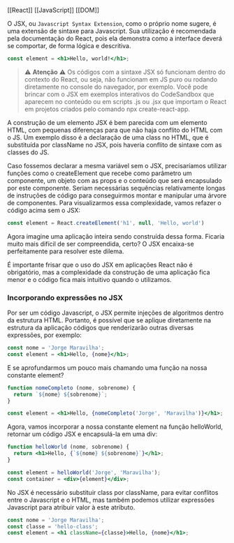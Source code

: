 [[React]]
[[JavaScript]]
[[DOM]]

O JSX, ou `Javascript Syntax Extension`, como o próprio nome sugere, é uma extensão de sintaxe para Javascript. Sua utilização é recomendada pela documentação do React, pois ela demonstra como a interface deverá se comportar, de forma lógica e descritiva.

```jsx
const element = <h1>Hello, world!</h1>;
```

>⚠️ **Atenção** ⚠️
Os códigos com a sintaxe JSX só funcionam dentro do contexto do React, ou seja, não funcionam em JS puro ou rodando diretamente no console do navegador, por exemplo. Você pode brincar com o JSX em exemplos interativos do CodeSandbox que aparecem no conteúdo ou em scripts .js ou .jsx que importam o React em projetos criados pelo comando npx create-react-app.

A construção de um elemento JSX é bem parecida com um elemento HTML, com pequenas diferenças para que não haja conflito do HTML com o JS. Um exemplo disso é a declaração de uma class no HTML, que é substituída por className no JSX, pois haveria conflito de sintaxe com as classes do JS.

Caso fossemos declarar a mesma variável sem o JSX, precisaríamos utilizar funções como o createElement que recebe como parâmetro um componente, um objeto com as props e o conteúdo que será encapsulado por este componente. Seriam necessárias sequências relativamente longas de instruções de código para conseguirmos montar e manipular uma árvore de componentes. Para visualizarmos essa complexidade, vamos refazer o código acima sem o JSX:

```jsx
const element = React.createElement('h1', null, 'Hello, world')
```

Agora imagine uma aplicação inteira sendo construída dessa forma. Ficaria muito mais difícil de ser compreendida, certo? O JSX encaixa-se perfeitamente para resolver este dilema.

É importante frisar que o uso do JSX em aplicações React não é obrigatório, mas a complexidade da construção de uma aplicação fica menor e o código fica mais intuitivo quando o utilizamos.

### Incorporando expressões no JSX

Por ser um código Javascript, o JSX permite injeções de algoritmos dentro da estrutura HTML. Portanto, é possível que se aplique diretamente na estrutura da aplicação códigos que renderizarão outras diversas expressões, por exemplo:

```jsx
const nome = 'Jorge Maravilha';
const element = <h1>Hello, {nome}</h1>;
```

E se aprofundarmos um pouco mais chamando uma função na nossa constante element?

```jsx
function nomeCompleto (nome, sobrenome) {
  return `${nome} ${sobrenome}`;
}

const element = <h1>Hello, {nomeCompleto('Jorge', 'Maravilha')}</h1>;
```

Agora, vamos incorporar a nossa constante element na função helloWorld, retornar um código JSX e encapsulá-la em uma div:

```jsx
function helloWorld (nome, sobrenome) {
  return <h1>Hello, {`${nome} ${sobrenome}`}</h1>;
}

const element = helloWorld('Jorge', 'Maravilha');
const container = <div>{element}</div>;
```

No JSX é necessário substituir class por className, para evitar conflitos entre o Javascript e o HTML, mas também podemos utilizar expressões Javascript para atribuir valor à este atributo.

```jsx
const nome = 'Jorge Maravilha';
const classe = 'hello-class';
const element = <h1 className={classe}>Hello, {nome}</h1>;
```

